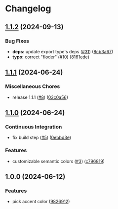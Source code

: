 # Changelog

## [1.1.2](https://github.com/catppuccin/daisyui/compare/v1.1.1...v1.1.2) (2024-09-13)


### Bug Fixes

* **deps:** update export type's deps ([#31](https://github.com/catppuccin/daisyui/issues/31)) ([8cb3a67](https://github.com/catppuccin/daisyui/commit/8cb3a672173460e0fa3e4001cbcccb266f88d036))
* **typo:** correct "floder" ([#10](https://github.com/catppuccin/daisyui/issues/10)) ([8161ede](https://github.com/catppuccin/daisyui/commit/8161edea01be235237db551459008164ff091247))

## [1.1.1](https://github.com/catppuccin/daisyui/compare/v1.1.0...v1.1.1) (2024-06-24)


### Miscellaneous Chores

* release 1.1.1 ([#8](https://github.com/catppuccin/daisyui/issues/8)) ([03c0a56](https://github.com/catppuccin/daisyui/commit/03c0a561dc9ff87491c053bda9f3985bff764d15))

## [1.1.0](https://github.com/catppuccin/daisyui/compare/v1.0.0...v1.1.0) (2024-06-24)

### Continuous Integration

* fix build step ([#5](https://github.com/catppuccin/daisyui/issues/5)) ([0ebbd3e](https://github.com/catppuccin/daisyui/commit/0ebbd3eca7605e14f60205a8f8987dc4c623c72e))

### Features

* customizable semantic colors ([#3](https://github.com/catppuccin/daisyui/issues/3)) ([c796819](https://github.com/catppuccin/daisyui/commit/c7968197356714931fab27b970d90783c6719a7a))

## 1.0.0 (2024-06-12)


### Features

* pick accent color ([9826912](https://github.com/catppuccin/daisyui/commit/982691251f7fe2e19a669d00c3a00a14e36ff040))
